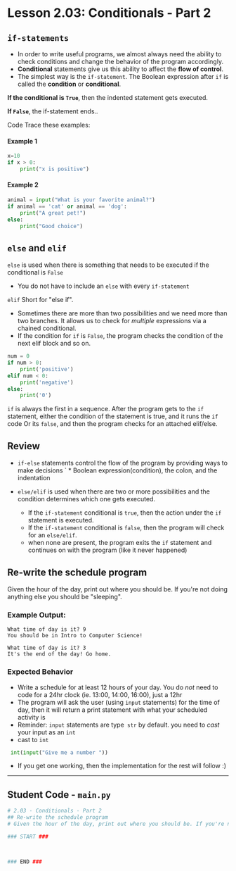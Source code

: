 # Lesson 2.03: Conditionals - Part 2

## `if-statements`

* In order to write useful programs, we almost always need the ability to check conditions and change the behavior of the program accordingly.
* **Conditional** statements give us this ability to affect the **flow of control**.
* The simplest way is the `if-statement`. The Boolean expression after `if` is called the **condition** or **conditional**. 


**If the conditional is `True`**, then the indented statement gets executed. 

**If `False`**, the if-statement ends..

Code Trace these examples:

#### Example 1
```python
x=10
if x > 0:
    print("x is positive")
```
#### Example 2
```python
animal = input("What is your favorite animal?")
if animal == 'cat' or animal == 'dog':
	print("A great pet!")
else:
	print("Good choice")
```

## `else` and `elif`
`else` is used when there is something that needs to be executed if the conditional is `False`
* You do not have to include an `else` with every `if-statement`

`elif`
Short for "else if". 
* Sometimes there are more than two possibilities and we need more than two branches. It allows us to check for *multiple* expressions via a chained conditional. 
* If the condition for `if` is `False`, the program checks the condition of the next elif block and so on. 

```python
num = 0
if num > 0:
	print('positive')
elif num < 0:
	print('negative')
else:
	print('0')
```

`if` is always the first in a sequence. 
After the program gets to the `if` statement, either the condition of the statement is true, and it runs the `if` code
Or its `false`, and then the program checks for an attached elif/else.

## Review
* `if-else` statements control the flow of the program by providing ways to make decisions
` * Boolean expression(condition), the colon, and the indentation

* `else/elif` is used when there are two or more possibilities and the condition determines which one gets executed.
  *  If the `if-statement` conditional is `true`, then the action under the `if` statement is executed. 
  *  If the `if-statement` conditional is `false`, then the program will check for an `else/elif`.
  *  when none are present, the program exits the `if` statement and continues on with the program (like it never happened)

## Re-write the schedule program
Given the hour of the day, print out where you should be. If you're not doing anything else you should be "sleeping".

### Example Output:
```
What time of day is it? 9
You should be in Intro to Computer Science!

```
```
What time of day is it? 3
It's the end of the day! Go home.
```

### Expected Behavior
* Write a schedule for at least 12 hours of your day.  You do *not* need to code for a 24hr clock (ie. 13:00, 14:00, 16:00), just a 12hr
* The program will ask the user (using `input` statements) for the time of day, then it will return a print statement with what your scheduled activity is
* Reminder: `input` statements are type` str` by default. you need to _cast_ your input as an `int`
* cast to `int`
 
```python
 int(input("Give me a number "))
```
* If you get one working, then the implementation for the rest will follow :)

---

## Student Code - `main.py`
```python
# 2.03 - Conditionals - Part 2
## Re-write the schedule program
# Given the hour of the day, print out where you should be. If you're not doing anything else you should be "sleeping".

### START ###



### END ###
```